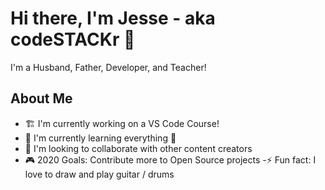 # Hi there, I'm Jesse - aka codeSTACKr 👋 
I'm a Husband, Father, Developer, and Teacher! 
## About Me 
- 🏗️ I'm currently working on a VS Code Course!
- 🧠 I'm currently learning everything 🤣
- 👥 I'm looking to collaborate with other content creators
- 🎮 2020 Goals: Contribute more to Open Source projects
-⚡ Fun fact: I love to draw and play guitar / drums
